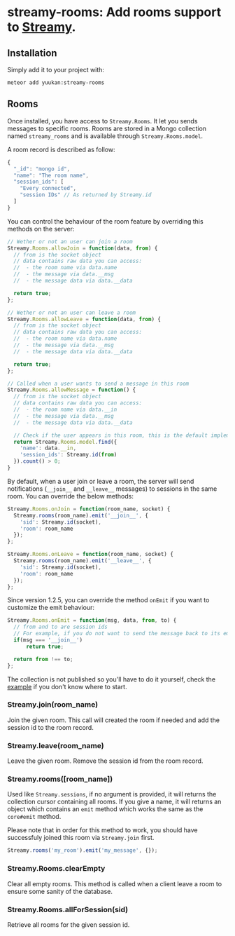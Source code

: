 # streamy-rooms: Add rooms support to [Streamy](https://github.com/YuukanOO/streamy).

## Installation

Simply add it to your project with:

```console
meteor add yuukan:streamy-rooms
```

## Rooms

Once installed, you have access to `Streamy.Rooms`. It let you sends messages to specific rooms. Rooms are stored in a Mongo collection named `streamy_rooms` and is available through `Streamy.Rooms.model`.

A room record is described as follow:

```javascript
{
  "_id": "mongo id",
  "name": "The room name",
  "session_ids": [
    "Every connected",
    "session IDs" // As returned by Streamy.id
  ]
}
```

You can control the behaviour of the room feature by overriding this methods on the server:

```javascript
// Wether or not an user can join a room
Streamy.Rooms.allowJoin = function(data, from) {
  // from is the socket object
  // data contains raw data you can access:
  //  - the room name via data.name
  //  - the message via data.__msg
  //  - the message data via data.__data

  return true;
};

// Wether or not an user can leave a room
Streamy.Rooms.allowLeave = function(data, from) {
  // from is the socket object
  // data contains raw data you can access:
  //  - the room name via data.name
  //  - the message via data.__msg
  //  - the message data via data.__data

  return true;
};

// Called when a user wants to send a message in this room
Streamy.Rooms.allowMessage = function() {
  // from is the socket object
  // data contains raw data you can access:
  //  - the room name via data.__in
  //  - the message via data.__msg
  //  - the message data via data.__data

  // Check if the user appears in this room, this is the default implementation
  return Streamy.Rooms.model.find({ 
    'name': data.__in, 
    'session_ids': Streamy.id(from)
  }).count() > 0;
}
```

By default, when a user join or leave a room, the server will send notifications (`__join__` and `__leave__` messages) to sessions in the same room. You can override the below methods:

```javascript
Streamy.Rooms.onJoin = function(room_name, socket) {
  Streamy.rooms(room_name).emit('__join__', {
    'sid': Streamy.id(socket),
    'room': room_name
  });
};

Streamy.Rooms.onLeave = function(room_name, socket) {
  Streamy.rooms(room_name).emit('__leave__', {
    'sid': Streamy.id(socket),
    'room': room_name
  });
};
```

Since version 1.2.5, you can override the method `onEmit` if you want to customize the emit behaviour:

```javascript
Streamy.Rooms.onEmit = function(msg, data, from, to) {
  // from and to are session ids
  // For example, if you do not want to send the message back to its emitter, just use the following code:
  if(msg === '__join__')
      return true;

  return from !== to;
};
```

The collection is not published so you'll have to do it yourself, check the [example](https://github.com/YuukanOO/streamy/tree/master/examples/chat) if you don't know where to start.

### Streamy.join(room_name)

Join the given room. This call will created the room if needed and add the session id to the room record.

### Streamy.leave(room_name)

Leave the given room. Remove the session id from the room record.

### Streamy.rooms([room_name])

Used like `Streamy.sessions`, if no argument is provided, it will returns the collection cursor containing all rooms. If you give a name, it will returns an object which contains an `emit` method which works the same as the `core#emit` method.

Please note that in order for this method to work, you should have successfuly joined this room via `Streamy.join` first.

```javascript
Streamy.rooms('my_room').emit('my_message', {});
```

### Streamy.Rooms.clearEmpty

Clear all empty rooms. This method is called when a client leave a room to ensure some sanity of the database.

### Streamy.Rooms.allForSession(sid)

Retrieve all rooms for the given session id.